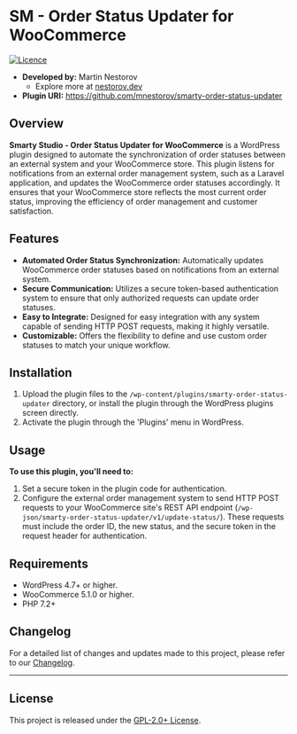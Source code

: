 # SM - Order Status Updater for WooCommerce

[![Licence](https://img.shields.io/badge/LICENSE-GPL2.0+-blue)](./LICENSE)

- **Developed by:** Martin Nestorov 
    - Explore more at [nestorov.dev](https://github.com/mnestorov)
- **Plugin URI:** https://github.com/mnestorov/smarty-order-status-updater

## Overview

**Smarty Studio - Order Status Updater for WooCommerce** is a WordPress plugin designed to automate the synchronization of order statuses between an external system and your WooCommerce store. This plugin listens for notifications from an external order management system, such as a Laravel application, and updates the WooCommerce order statuses accordingly. It ensures that your WooCommerce store reflects the most current order status, improving the efficiency of order management and customer satisfaction.

## Features

- **Automated Order Status Synchronization:** Automatically updates WooCommerce order statuses based on notifications from an external system.
- **Secure Communication:** Utilizes a secure token-based authentication system to ensure that only authorized requests can update order statuses.
- **Easy to Integrate:** Designed for easy integration with any system capable of sending HTTP POST requests, making it highly versatile.
- **Customizable:** Offers the flexibility to define and use custom order statuses to match your unique workflow.

## Installation

1. Upload the plugin files to the `/wp-content/plugins/smarty-order-status-updater` directory, or install the plugin through the WordPress plugins screen directly.
2. Activate the plugin through the 'Plugins' menu in WordPress.

## Usage

**To use this plugin, you'll need to:**

1. Set a secure token in the plugin code for authentication.
2. Configure the external order management system to send HTTP POST requests to your WooCommerce site's REST API endpoint (`/wp-json/smarty-order-status-updater/v1/update-status/`). These requests must include the order ID, the new status, and the secure token in the request header for authentication.

## Requirements

- WordPress 4.7+ or higher.
- WooCommerce 5.1.0 or higher.
- PHP 7.2+

## Changelog

For a detailed list of changes and updates made to this project, please refer to our [Changelog](./CHANGELOG.md).

---

## License

This project is released under the [GPL-2.0+ License](http://www.gnu.org/licenses/gpl-2.0.txt).
